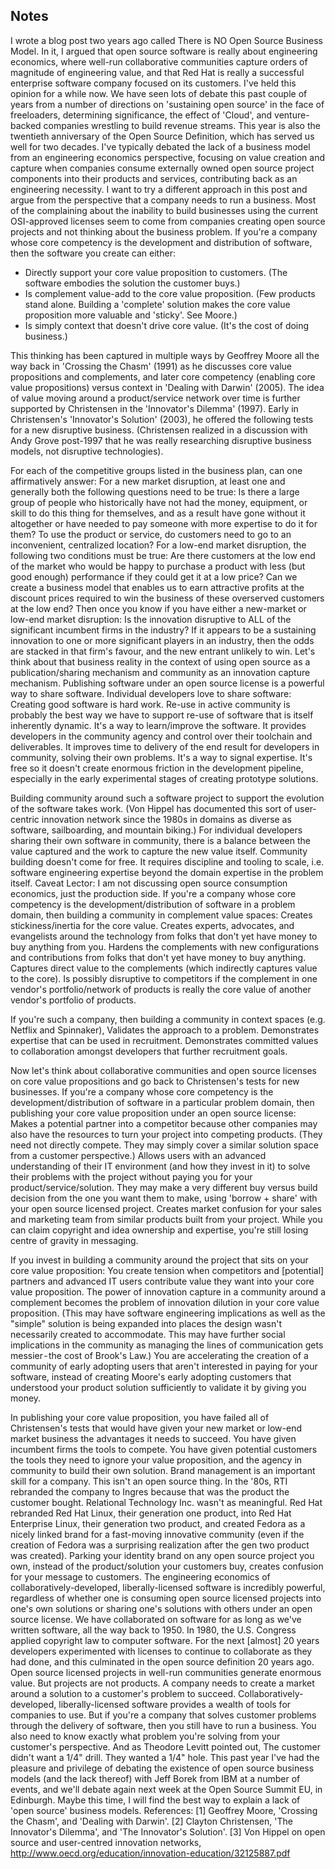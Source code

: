 


## Notes
I wrote a blog post two years ago called There is NO Open Source Business Model. 
In it, I argued that open source software is really about engineering economics, 
where well-run collaborative communities capture orders of magnitude of engineering value, 
and that Red Hat is really a successful enterprise software company focused on its customers. 
I've held this opinion for a while now. 
We have seen lots of debate this past couple of years from a number of directions on 'sustaining open source' in the face of freeloaders, 
determining significance, the effect of 'Cloud', and venture-backed companies wrestling to build revenue streams. 
This year is also the twentieth anniversary of the Open Source Definition, which has served us well for two decades.
I've typically debated the lack of a business model from an engineering economics perspective, 
focusing on value creation and capture when companies consume externally owned open source project components into their products and services, 
contributing back as an engineering necessity. 
I want to try a different approach in this post and argue from the perspective that a company needs to run a business. 
Most of the complaining about the inability to build businesses using the current OSI-approved licenses 
seem to come from companies creating open source projects and not thinking about the business problem.
If you're a company whose core competency is the development and distribution of software, then the software you create can either:
* Directly support your core value proposition to customers. (The software embodies the solution the customer buys.)
* Is complement value-add to the core value proposition. (Few products stand alone. Building a 'complete' solution makes the core value proposition more valuable and 'sticky'. See Moore.)
* Is simply context that doesn't drive core value. (It's the cost of doing business.)

This thinking has been captured in multiple ways by Geoffrey Moore all the way back in 'Crossing the Chasm' (1991) 
as he discusses core value propositions and complements, 
and later core competency (enabling core value propositions) versus context in 'Dealing with Darwin' (2005). 
The idea of value moving around a product/service network over time is further supported by Christensen in the 'Innovator's Dilemma' (1997).
Early in Christensen's 'Innovator's Solution' (2003), he offered the following tests for a new disruptive business. 
(Christensen realized in a discussion with Andy Grove post-1997 that he was really researching disruptive business models, not disruptive technologies).

For each of the competitive groups listed in the business plan, can one affirmatively answer:
For a new market disruption, at least one and generally both the following questions need to be true:
Is there a large group of people who historically have not had the money, equipment, or skill to do this thing for themselves, and as a result have gone without it altogether or have needed to pay someone with more expertise to do it for them?
To use the product or service, do customers need to go to an inconvenient, centralized location?
For a low-end market disruption, the following two conditions must be true:
Are there customers at the low end of the market who would be happy to purchase a product with less (but good enough) performance if they could get it at a low price?
Can we create a business model that enables us to earn attractive profits at the discount prices required to win the business of these overserved customers at the low end?
Then once you know if you have either a new-market or low-end market disruption: Is the innovation disruptive to ALL of the significant incumbent firms in the industry? If it appears to be a sustaining innovation to one or more significant players in an industry, then the odds are stacked in that firm's favour, and the new entrant unlikely to win.
Let's think about that business reality in the context of using open source as a publication/sharing mechanism and community as an innovation capture mechanism.
Publishing software under an open source license is a powerful way to share software. Individual developers love to share software:
Creating good software is hard work. Re-use in active community is probably the best way we have to support re-use of software that is itself inherently dynamic.
It's a way to learn/improve the software.
It provides developers in the community agency and control over their toolchain and deliverables.
It improves time to delivery of the end result for developers in community, solving their own problems.
It's a way to signal expertise.
It's free so it doesn't create enormous friction in the development pipeline, especially in the early experimental stages of creating prototype solutions.

Building community around such a software project to support the evolution of the software takes work. (Von Hippel has documented this sort of user-centric innovation network since the 1980s in domains as diverse as software, sailboarding, and mountain biking.) For individual developers sharing their own software in community, there is a balance between the value captured and the work to capture the new value itself. Community building doesn't come for free. It requires discipline and tooling to scale, i.e. software engineering expertise beyond the domain expertise in the problem itself.
Caveat Lector: I am not discussing open source consumption economics, just the production side.
If you're a company whose core competency is the development/distribution of software in a problem domain, then building a community in complement value spaces:
Creates stickiness/inertia for the core value.
Creates experts, advocates, and evangelists around the technology from folks that don't yet have money to buy anything from you.
Hardens the complements with new configurations and contributions from folks that don't yet have money to buy anything.
Captures direct value to the complements (which indirectly captures value to the core).
Is possibly disruptive to competitors if the complement in one vendor's portfolio/network of products is really the core value of another vendor's portfolio of products.

If you're such a company, then building a community in context spaces (e.g. Netflix and Spinnaker),
Validates the approach to a problem.
Demonstrates expertise that can be used in recruitment.
Demonstrates committed values to collaboration amongst developers that further recruitment goals.

Now let's think about collaborative communities and open source licenses on core value propositions and go back to Christensen's tests for new businesses.
If you're a company whose core competency is the development/distribution of software in a particular problem domain, then publishing your core value proposition under an open source license:
Makes a potential partner into a competitor because other companies may also have the resources to turn your project into competing products. (They need not directly compete. They may simply cover a similar solution space from a customer perspective.)
Allows users with an advanced understanding of their IT environment (and how they invest in it) to solve their problems with the project without paying you for your product/service/solution. They may make a very different buy versus build decision from the one you want them to make, using 'borrow + share' with your open source licensed project.
Creates market confusion for your sales and marketing team from similar products built from your project. While you can claim copyright and idea ownership and expertise, you're still losing centre of gravity in messaging.

If you invest in building a community around the project that sits on your core value proposition:
You create tension when competitors and [potential] partners and advanced IT users contribute value they want into your core value proposition. The power of innovation capture in a community around a complement becomes the problem of innovation dilution in your core value proposition. (This may have software engineering implications as well as the "simple" solution is being expanded into places the design wasn't necessarily created to accommodate. This may have further social implications in the community as managing the lines of communication gets messier - the cost of Brook's Law.)
You are accelerating the creation of a community of early adopting users that aren't interested in paying for your software, instead of creating Moore's early adopting customers that understood your product solution sufficiently to validate it by giving you money.

In publishing your core value proposition, you have failed all of Christensen's tests that would have given your new market or low-end market business the advantages it needs to succeed. You have given incumbent firms the tools to compete. You have given potential customers the tools they need to ignore your value proposition, and the agency in community to build their own solution.
Brand management is an important skill for a company. This isn't an open source thing. In the '80s, RTI rebranded the company to Ingres because that was the product the customer bought. Relational Technology Inc. wasn't as meaningful. Red Hat rebranded Red Hat Linux, their generation one product, into Red Hat Enterprise Linux, their generation two product, and created Fedora as a nicely linked brand for a fast-moving innovative community (even if the creation of Fedora was a surprising realization after the gen two product was created).
Parking your identity brand on any open source project you own, instead of the product/solution your customers buy, creates confusion for your message to customers.
The engineering economics of collaboratively-developed, liberally-licensed software is incredibly powerful, regardless of whether one is consuming open source licensed projects into one's own solutions or sharing one's solutions with others under an open source license. We have collaborated on software for as long as we've written software, all the way back to 1950. In 1980, the U.S. Congress applied copyright law to computer software. For the next [almost] 20 years developers experimented with licenses to continue to collaborate as they had done, and this culminated in the open source definition 20 years ago.
Open source licensed projects in well-run communities generate enormous value. But projects are not products.
A company needs to create a market around a solution to a customer's problem to succeed. Collaboratively-developed, liberally-licensed software provides a wealth of tools for companies to use. But if you're a company that solves customer problems through the delivery of software, then you still have to run a business. You also need to know exactly what problem you're solving from your customer's perspective. And as Theodore Levitt pointed out,
The customer didn't want a 1/4" drill. They wanted a 1/4" hole.
This past year I've had the pleasure and privilege of debating the existence of open source business models (and the lack thereof) with Jeff Borek from IBM at a number of events, and we'll debate again next week at the Open Source Summit EU, in Edinburgh. Maybe this time, I will find the best way to explain a lack of 'open source' business models.
References:
[1] Geoffrey Moore, 'Crossing the Chasm', and 'Dealing with Darwin'.
[2] Clayton Christensen, 'The Innovator's Dilemma', and 'The Innovator's Solution'.
[3] Von Hippel on open source and user-centred innovation networks, http://www.oecd.org/education/innovation-education/32125887.pdf
